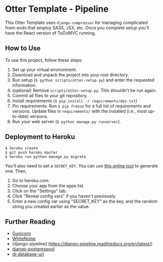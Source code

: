 # Otter Template - Pipeline

This Otter Template uses `django-compressor` for managing complicated
front-ends that employ SASS, JSX, etc. Once you complete setup you'll
have the React version of ToDoMVC running.

## How to Use

To use this project, follow these steps:

1. Set up your virtual environment.
2. Download and unpack the project into your root directory.
3. Run setup (`$ python scripts/otter-setup.py`) and enter the requested
   information.
4. (optional) Remove `scripts/otter-setup.py`. This shouldn't be run
   again.
5. Commit all files to your git repository.
6. Install requirements (`$ pip install -r requirements/dev.txt`)
7. Pin requirements: Run `$ pip freeze` for a full list of requirements
   and versions. Update files in `requirements/` with the installed
   (i.e., most up-to-date) versions.
6. Run your web server (`$ python manage.py runserver`).

## Deployment to Heroku

    $ heroku create
    $ git push heroku master
    $ heroku run python manage.py migrate

You'll also need to set a `SECRET_KEY`. You can use
[this online tool](http://www.miniwebtool.com/django-secret-key-generator/)
to generate one. Then,

1. Go to heroku.com.
2. Choose your app from the apps list.
3. Click on the "Settings" tab.
4. Click "Reveal config vars" if you haven't previously.
5. Enter a new config var using "SECRET_KEY" as the key, and the random
   string you created earlier as the value.

## Further Reading

- [Gunicorn](https://warehouse.python.org/project/gunicorn/)
- [WhiteNoise](https://warehouse.python.org/project/whitenoise/)
- [django-pipeline] (https://django-pipeline.readthedocs.org/en/latest/)
- [django-postgrespool](https://warehouse.python.org/project/django-postgrespool/)
- [dj-database-url](https://warehouse.python.org/project/dj-database-url/)
